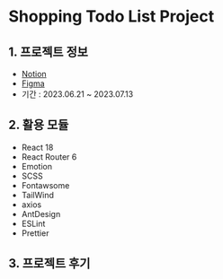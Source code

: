 # Shopping Todo List Project

## 1. 프로젝트 정보

- [Notion](https://)
- [Figma](https://)
- 기간 : 2023.06.21 ~ 2023.07.13

## 2. 활용 모듈

- React 18
- React Router 6
- Emotion
- SCSS
- Fontawsome
- TailWind
- axios
- AntDesign
- ESLint
- Prettier

## 3. 프로젝트 후기
